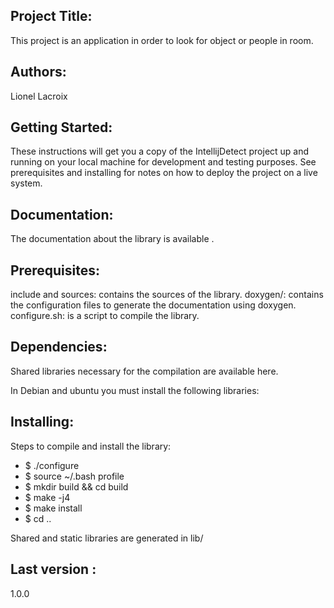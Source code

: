 Project Title:
-------------
This project is an application in order to look for object or people in room.



Authors:
--------
Lionel Lacroix 



Getting Started:
----------------
These instructions will get you a copy of the IntellijDetect project up and running on your local machine for development and testing purposes. See prerequisites and installing for notes on how to deploy the project on a live system.




Documentation:
--------------
The documentation about the library is available .



Prerequisites:
---------------

include and sources: contains the sources of the library.
doxygen/: contains the configuration files to generate the documentation using doxygen.
configure.sh: is a script to compile the library.


Dependencies:
-------------

Shared libraries necessary for the compilation are available here.

In Debian and ubuntu you must install the following libraries:


Installing:
-----------
Steps to compile and install the library:

* $ ./configure
* $ source ~/.bash profile
* $ mkdir build && cd build
* $ make -j4
* $ make install
* $ cd ..

Shared and static libraries are generated in lib/


Last version :
-------------
1.0.0
